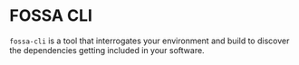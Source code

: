 # FOSSA CLI

`fossa-cli` is a tool that interrogates your environment and build to discover the dependencies getting included in your software.